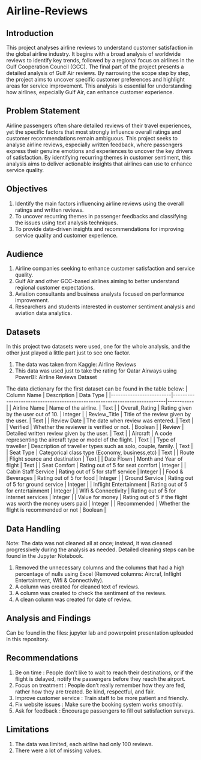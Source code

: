 # Airline-Reviews

## Introduction
This project analyses airline reviews to understand customer satisfaction in the global airline industry. It begins with a broad analysis of worldwide reviews to identify key trends, followed by a regional focus on airlines in the Gulf Cooperation Council (GCC). The final part of the project presents a detailed analysis of Gulf Air reviews. By narrowing the scope step by step, the project aims to uncover specific customer preferences and highlight areas for service improvement. This analysis is essential for understanding how airlines, especially Gulf Air, can enhance customer experience.

## Problem Statement
Airline passengers often share detailed reviews of their travel experiences, yet the specific factors that most strongly influence overall ratings and customer recommendations remain ambiguous. This project seeks to analyse airline reviews, especially written feedback, where passengers express their genuine emotions and experiences to uncover the key drivers of satisfaction. By identifying recurring themes in customer sentiment, this analysis aims to deliver actionable insights that airlines can use to enhance service quality.

## Objectives
1.	Identify the main factors influencing airline reviews using the overall ratings and written reviews.
2.	To uncover recurring themes in passenger feedbacks and classifying the issues using text analysis techniques.
3.	To provide data-driven insights and recommendations for improving service quality and customer experience.


## Audience
1.	Airline companies seeking to enhance customer satisfaction and service quality.
2.	 Gulf Air and other GCC-based airlines aiming to better understand regional customer expectations.
3.	Aviation consultants and business analysts focused on performance improvement.
4.	Researchers and students interested in customer sentiment analysis and aviation data analytics.

## Datasets
In this project two datasets were used, one for the whole analysis, and the other just played a little part just to see one factor.

1.	The data was taken from Kaggle: Airline Reviews
2.	This data was used just to take the rating for Qatar Airways using PowerBI: Airline Reviews Dataset
   
The data dictionary for the first dataset can be found in the table below:
| Column Name             | Description                                                               | Data Type |
|-------------------------|---------------------------------------------------------------------------|-----------|
| Airline Name            | Name of the airline.                                                      | Text      |
| Overall_Rating          | Rating given by the user out of 10.                                       | Integer   |
| Review_Title            | Title of the review given by the user.                                    | Text      |
| Review Date             | The date when review was entered.                                         | Text      |
| Verified                | Whether the reviewer is verified or not.                                  | Boolean   |
| Review                  | Detailed written review given by the user.                                | Text      |
| Aircraft                | A code representing the aircraft type or model of the flight.             | Text      |
| Type of traveller       | Description of traveller types such as solo, couple, family.              | Text      |
| Seat Type               | Categorical class type (Economy, business,etc)                             | Text      |
| Route                   | Flight source and destination                                              | Text      |
| Date Flown              | Month and Year of flight                                                   | Text      |
| Seat Comfort            | Rating out of 5 for seat comfort                                           | Integer   |
| Cabin Staff Service     | Rating out of 5 for staff service                                          | Integer   |
| Food & Beverages        | Rating out of 5 for food                                                   | Integer   |
| Ground Service          | Rating out of 5 for ground service                                         | Integer   |
| Inflight Entertainment  | Rating out of 5 for entertainment                                          | Integer   |
| Wifi & Connectivity     | Rating out of 5 for internet services                                      | Integer   |
| Value for money         | Rating out of 5 if the flight was worth the money users paid              | Integer   |
| Recommended             | Whether the flight is recommended or not                                  | Boolean   |


## Data Handling
Note: The data was not cleaned all at once; instead, it was cleaned progressively during the analysis as needed. Detailed cleaning steps can be found in the Jupyter Notebook.
1.	Removed the unnecessary columns and the columns that had a high percentage of nulls using Excel (Removed columns: Aircraf, Inflight Entertainment, Wifi & Connectivity).
2.	A column was created for cleaned text of reviews.
3.	A column was created to check the sentiment of the reviews.
4.	A clean column was created for date of review.


## Analysis and Findings
Can be found in the files: jupyter lab and powerpoint presentation uploaded in this repository.

## Recommendations
1.	Be on time : People don’t like to wait to reach their destinations, or if the flight is delayed, notify the passengers before they reach the airport.
2.	Focus on treatment : People don’t really remember how they are fed, rather how they are treated. Be kind, respectful, and fair.
3.	Improve customer service : Train staff to be more patient and friendly.
4.	Fix website issues : Make sure the booking system works smoothly.
5.	Ask for feedback : Encourage passengers to fill out satisfaction surveys.

## Limitations
1.	The data was limited, each airline had only 100 reviews.
2.	There were a lot of missing values.

